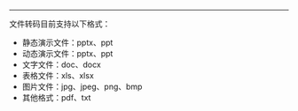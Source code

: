 <Title>文件转码支持哪些格式？</Title>



- - -

文件转码目前支持以下格式：

- 静态演示文件：pptx、ppt
- 动态演示文件：pptx、ppt
- 文字文件：doc、docx
- 表格文件：xls、xlsx
- 图片文件：jpg、jpeg、png、bmp
- 其他格式：pdf、txt